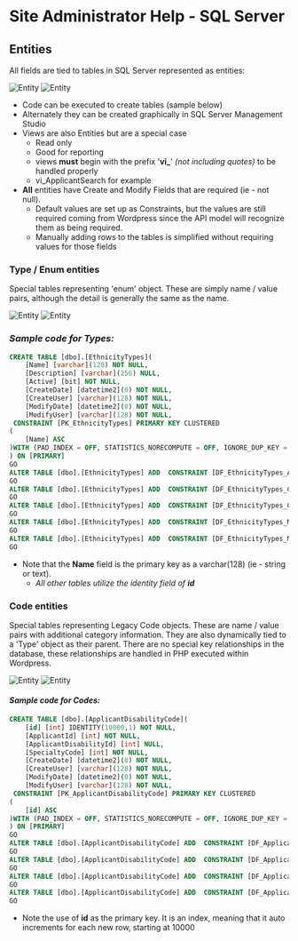 
# Site Administrator Help - SQL Server

## **Entities**
All fields are tied to tables in SQL Server represented as entities:

![Entity](file:///C:/Users/pdelosreyes/source/repos/JobOptions/Node/ORM/Wordpress/help/media/Entity.jpg "Applicant Entity")
![Entity](/Wordpress/help/media/Entity.jpg "Applicant Entity")

* Code can be executed to create tables (sample below)
* Alternately they can be created graphically in SQL Server Management Studio
* Views are also Entities but are a special case
    * Read only
    * Good for reporting
    * views **must** begin with the prefix '**vi_**' *(not including quotes)* to be handled properly
    * vi_ApplicantSearch for example
* **All** entities have Create and Modify Fields that are required (ie - not null).
    * Default values are set up as Constraints, but the values are still required coming from Wordpress since the API model will recognize them as being required. 
    * Manually adding rows to the tables is simplified without requiring values for those fields

### **Type / Enum entities**
Special tables representing 'enum' object.
These are simply name / value pairs, although the detail is generally the same as the name.

![Entity](file:///C:/Users/pdelosreyes/source/repos/JobOptions/Node/ORM/Wordpress/help/media/Type_Entity.jpg "Applicant Entity")
![Entity](/Wordpress/help/media/Type_Entity.jpg "Applicant Entity")
### *Sample code for **Types**:*
```sql
CREATE TABLE [dbo].[EthnicityTypes](
	[Name] [varchar](128) NOT NULL,
	[Description] [varchar](256) NULL,
	[Active] [bit] NOT NULL,
	[CreateDate] [datetime2](0) NOT NULL,
	[CreateUser] [varchar](128) NOT NULL,
	[ModifyDate] [datetime2](0) NOT NULL,
	[ModifyUser] [varchar](128) NOT NULL,
 CONSTRAINT [PK_EthnicityTypes] PRIMARY KEY CLUSTERED 
(
	[Name] ASC
)WITH (PAD_INDEX = OFF, STATISTICS_NORECOMPUTE = OFF, IGNORE_DUP_KEY = OFF, ALLOW_ROW_LOCKS = ON, ALLOW_PAGE_LOCKS = ON) ON [PRIMARY]
) ON [PRIMARY]
GO
ALTER TABLE [dbo].[EthnicityTypes] ADD  CONSTRAINT [DF_EthnicityTypes_Active]  DEFAULT ((1)) FOR [Active]
GO
ALTER TABLE [dbo].[EthnicityTypes] ADD  CONSTRAINT [DF_EthnicityTypes_CreateDate]  DEFAULT (getdate()) FOR [CreateDate]
GO
ALTER TABLE [dbo].[EthnicityTypes] ADD  CONSTRAINT [DF_EthnicityTypes_CreateUser]  DEFAULT (suser_sname()) FOR [CreateUser]
GO
ALTER TABLE [dbo].[EthnicityTypes] ADD  CONSTRAINT [DF_EthnicityTypes_ModifyDate]  DEFAULT (getdate()) FOR [ModifyDate]
GO
ALTER TABLE [dbo].[EthnicityTypes] ADD  CONSTRAINT [DF_EthnicityTypes_ModifyUser]  DEFAULT (suser_sname()) FOR [ModifyUser]
GO
```
* Note that the **Name** field is the primary key as a varchar(128) (ie - string or text).
    * *All other tables utilize the identity field of **id***

### **Code entities**
Special tables representing Legacy Code objects.
These are name / value pairs with additional category information.
They are also dynamically tied to a 'Type' object as their parent.
There are no special key relationships in the database, these relationships are handled in PHP executed within Wordpress.

![Entity](file:///C:/Users/pdelosreyes/source/repos/JobOptions/Node/ORM/Wordpress/help/media/Code_Entity.jpg "Code Entity")
![Entity](/Wordpress/help/media/Code_Entity.jpg "Code Entity")
#### *Sample code for **Codes**:*
```sql
CREATE TABLE [dbo].[ApplicantDisabilityCode](
	[id] [int] IDENTITY(10000,1) NOT NULL,
	[ApplicantId] [int] NOT NULL,
	[ApplicantDisabilityId] [int] NULL,
	[SpecialtyCode] [int] NOT NULL,
	[CreateDate] [datetime2](0) NOT NULL,
	[CreateUser] [varchar](128) NOT NULL,
	[ModifyDate] [datetime2](0) NOT NULL,
	[ModifyUser] [varchar](128) NOT NULL,
 CONSTRAINT [PK_ApplicantDisabilityCode] PRIMARY KEY CLUSTERED 
(
	[id] ASC
)WITH (PAD_INDEX = OFF, STATISTICS_NORECOMPUTE = OFF, IGNORE_DUP_KEY = OFF, ALLOW_ROW_LOCKS = ON, ALLOW_PAGE_LOCKS = ON) ON [PRIMARY]
) ON [PRIMARY]
GO
ALTER TABLE [dbo].[ApplicantDisabilityCode] ADD  CONSTRAINT [DF_ApplicantDisabilityCode_CreateDate]  DEFAULT (getdate()) FOR [CreateDate]
GO
ALTER TABLE [dbo].[ApplicantDisabilityCode] ADD  CONSTRAINT [DF_ApplicantDisabilityCode_CreateUser]  DEFAULT (suser_name()) FOR [CreateUser]
GO
ALTER TABLE [dbo].[ApplicantDisabilityCode] ADD  CONSTRAINT [DF_ApplicantDisabilityCode_ModifyDate]  DEFAULT (getdate()) FOR [ModifyDate]
GO
ALTER TABLE [dbo].[ApplicantDisabilityCode] ADD  CONSTRAINT [DF_ApplicantDisabilityCode_ModifyUser]  DEFAULT (suser_name()) FOR [ModifyUser]
GO
```
* Note the use of **id** as the primary key.  It is an index, meaning that it auto increments for each new row, starting at 10000


